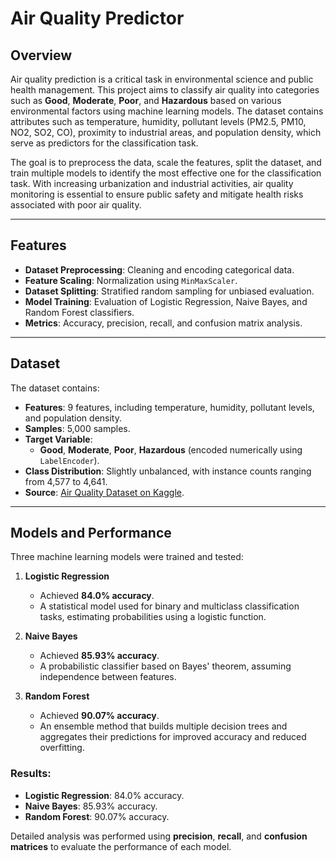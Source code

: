 # Air Quality Predictor

## Overview

Air quality prediction is a critical task in environmental science and public health management. This project aims to classify air quality into categories such as **Good**, **Moderate**, **Poor**, and **Hazardous** based on various environmental factors using machine learning models. The dataset contains attributes such as temperature, humidity, pollutant levels (PM2.5, PM10, NO2, SO2, CO), proximity to industrial areas, and population density, which serve as predictors for the classification task.

The goal is to preprocess the data, scale the features, split the dataset, and train multiple models to identify the most effective one for the classification task. With increasing urbanization and industrial activities, air quality monitoring is essential to ensure public safety and mitigate health risks associated with poor air quality.

---

## Features

- **Dataset Preprocessing**: Cleaning and encoding categorical data.
- **Feature Scaling**: Normalization using `MinMaxScaler`.
- **Dataset Splitting**: Stratified random sampling for unbiased evaluation.
- **Model Training**: Evaluation of Logistic Regression, Naive Bayes, and Random Forest classifiers.
- **Metrics**: Accuracy, precision, recall, and confusion matrix analysis.

---

## Dataset

The dataset contains:

- **Features**: 9 features, including temperature, humidity, pollutant levels, and population density.
- **Samples**: 5,000 samples.
- **Target Variable**: 
  - **Good**, **Moderate**, **Poor**, **Hazardous** (encoded numerically using `LabelEncoder`).
- **Class Distribution**: Slightly unbalanced, with instance counts ranging from 4,577 to 4,641.
- **Source**: [Air Quality Dataset on Kaggle](https://www.kaggle.com/datasets/mujtabamatin/air-quality-and-pollution-assessment).

---

## Models and Performance

Three machine learning models were trained and tested:

1. **Logistic Regression**
   - Achieved **84.0% accuracy**.
   - A statistical model used for binary and multiclass classification tasks, estimating probabilities using a logistic function.

2. **Naive Bayes**
   - Achieved **85.93% accuracy**.
   - A probabilistic classifier based on Bayes' theorem, assuming independence between features.

3. **Random Forest**
   - Achieved **90.07% accuracy**.
   - An ensemble method that builds multiple decision trees and aggregates their predictions for improved accuracy and reduced overfitting.

### Results:
- **Logistic Regression**: 84.0% accuracy.
- **Naive Bayes**: 85.93% accuracy.
- **Random Forest**: 90.07% accuracy.

Detailed analysis was performed using **precision**, **recall**, and **confusion matrices** to evaluate the performance of each model.
